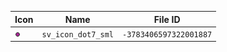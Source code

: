 | Icon | Name | File ID |
| ---  | ---  | ---     |
| ![](sv_icon_dot7_sml.png) | `sv_icon_dot7_sml` | `-3783406597322001887` |
